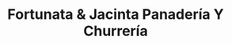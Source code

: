 ---
title: "Fortunata & Jacinta Panadería Y Churrería"
url: /morelia/fortunata-und-jacinta-panaderia-y-churreria/
shop: panadería
---